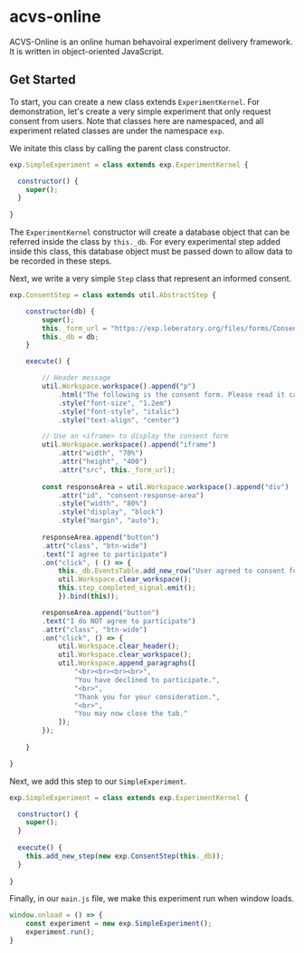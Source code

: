 # acvs-online

ACVS-Online is an online human behavoiral experiment delivery framework. It is written in object-oriented JavaScript. 

## Get Started

To start, you can create a new class extends `ExperimentKernel`. For demonstration, let's create a very simple experiment that only request consent from users. Note that classes here are namespaced, and all experiment related classes are under the namespace `exp`.

We initate this class by calling the parent class constructor.

```js
exp.SimpleExperiment = class extends exp.ExperimentKernel {

  constructor() {
    super();
  }
  
}
```

The `ExperimentKernel` constructor will create a database object that can be referred inside the class by `this._db`. For every experimental step added inside this class, this database object must be passed down to allow data to be recorded in these steps.

Next, we write a very simple `Step` class that represent an informed consent.

```js
exp.ConsentStep = class extends util.AbstractStep {

    constructor(db) {
        super();
        this._form_url = "https://exp.leberatory.org/files/forms/Consent_REP.pdf";
        this._db = db;
    }

    execute() {

        // Header message
        util.Workspace.workspace().append("p")
            .html("The following is the consent form. Please read it carefully.")
            .style("font-size", "1.2em")
            .style("font-style", "italic")
            .style("text-align", "center")

        // Use an <iframe> to display the consent form
        util.Workspace.workspace().append("iframe")
            .attr("width", "70%")
            .attr("height", "400")
            .attr("src", this._form_url);
        
        const responseArea = util.Workspace.workspace().append("div")
            .attr("id", "consent-response-area")
            .style("width", "80%")
            .style("display", "block")
            .style("margin", "auto");
        
        responseArea.append("button")
        .attr("class", "btn-wide")
        .text("I agree to participate")
        .on("click", ( () => {
            this._db.EventsTable.add_new_row("User agreed to consent form");
            util.Workspace.clear_workspace();
            this.step_completed_signal.emit();
            }).bind(this));

        responseArea.append("button")
        .text("I do NOT agree to participate")
        .attr("class", "btn-wide")
        .on("click", () => {
            util.Workspace.clear_header();
            util.Workspace.clear_workspace();
            util.Workspace.append_paragraphs([
                "<br><br><br><br>",
                "You have declined to participate.",
                "<br>",
                "Thank you for your consideration.",
                "<br>",
                "You may now close the tab."
            ]);
        });
        
    }

}
```

Next, we add this step to our `SimpleExperiment`.

```js
exp.SimpleExperiment = class extends exp.ExperimentKernel {

  constructor() {
    super();
  }
  
  execute() {
    this.add_new_step(new exp.ConsentStep(this._db));
  }
  
}
```

Finally, in our `main.js` file, we make this experiment run when window loads.

```js
window.onload = () => {
    const experiment = new exp.SimpleExperiment();
    experiment.run();
}
```
